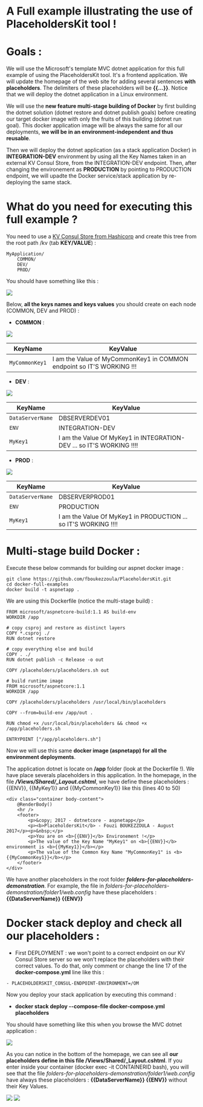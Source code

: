 # A Full example illustrating the use of PlaceholdersKit tool ! 

# Goals :

We will use the Microsoft's template MVC dotnet application for this full example of using the PlaceholdersKit tool. It's a frontend application. We will update the homepage of the web site for adding several sentences **with placeholders**. The delimiters of these placeholders will be **{{...}}**. Notice that we will deploy the dotnet application in a Linux environment.

We will use the **new feature multi-stage building of Docker** by first building the dotnet solution (dotnet restore and dotnet publish goals) before creating our target docker image with only the fruits of this building (dotnet run goal). This docker application image will be always the same for all our deployments, **we will be in an environment-independent and thus reusable**. 

Then we will deploy the dotnet application (as a stack application Docker) in **INTEGRATION-DEV** environment by using all the Key Names taken in an external KV Consul Store, from the INTEGRATION-DEV endpoint. Then, after changing the environement as **PRODUCTION** by pointing to PRODUCTION endpoint, we will upadte the Docker service/stack application by re-deploying the same stack. 

# What do you need for executing this full example ?

You need to use a [KV Consul Store from Hashicorp](https://www.hashicorp.com/blog/consul-announcement/) and create this tree from the root path /kv  (tab **KEY/VALUE**) :

```
MyApplication/
    COMMON/
    DEV/
    PROD/
```
You should have something like this :

<img src="../ressources/consul_01.png">

Below, **all the keys names and keys values** you should create on each node (COMMON, DEV and PROD) :

* **COMMON** :

<img src="../ressources/consul_common.png">

| KeyName | KeyValue |
| --- | --- |
| `MyCommonKey1` | I am the Value of MyCommonKey1 in COMMON endpoint so IT'S WORKING !!! |

* **DEV** :

<img src="../ressources/consul_dev.png">
  
  | KeyName | KeyValue |
| --- | --- |
| `DataServerName` | DBSERVERDEV01 |
| `ENV` | INTEGRATION-DEV |
| `MyKey1` | I am the Value Of MyKey1 in INTEGRATION-DEV ... so IT'S WORKING !!!! |

* **PROD** :

<img src="../ressources/consul_prod.png">

| KeyName | KeyValue |
| --- | --- |
| `DataServerName` | DBSERVERPROD01 |
| `ENV` | PRODUCTION |
| `MyKey1` | I am the Value Of MyKey1 in PRODUCTION ... so IT'S WORKING !!!! |

# Multi-stage build Docker :

Execute these below commands for building our aspnet docker image :

```
git clone https://github.com/fboukezzoula/PlaceholdersKit.git
cd docker-full-examples
docker build -t aspnetapp .
```

We are using this Dockerfile (notice the multi-stage build) :

```
FROM microsoft/aspnetcore-build:1.1 AS build-env
WORKDIR /app

# copy csproj and restore as distinct layers
COPY *.csproj ./
RUN dotnet restore

# copy everything else and build
COPY . ./
RUN dotnet publish -c Release -o out

COPY /placeholders/placeholders.sh out

# build runtime image
FROM microsoft/aspnetcore:1.1
WORKDIR /app

COPY /placeholders/placeholders /usr/local/bin/placeholders

COPY --from=build-env /app/out .

RUN chmod +x /usr/local/bin/placeholders && chmod +x /app/placeholders.sh

ENTRYPOINT ["/app/placeholders.sh"]
```
Now we will use this same **docker image (aspnetapp) for all the environment deployments**. 

The application dotnet is locate on **/app** folder (look at the Dockerfile !). We have place severals placeholders in this application. In the homepage, in the file _**/Views/Shared/_Layout.cshtml**_, we have define these placeholders : {{ENV}}, {{MyKey1}} and {{MyCommonKey1}} like this (lines 40 to 50) 

```
<div class="container body-content">
    @RenderBody()
    <hr />
    <footer>
        <p>&copy; 2017 - dotnetcore - aspnetapp</p>
        <p><b>PlaceholdersKit</b> - Fouzi BOUKEZZOULA - August 2017</p><p>&nbsp;</p>
        <p>You are on <b>{{ENV}}</b> Environement !</p>
        <p>The value of the Key Name "MyKey1" on <b>{{ENV}}</b> environment is <b>{{MyKey1}}</b></p>
        <p>The value of the Common Key Name "MyCommonKey1" is <b>{{MyCommonKey1}}</b></p>		
    </footer>
</div>
```    
We have another placeholders in the root folder _**folders-for-placeholders-demonstration**_. For example, the file in _folders-for-placeholders-demonstration/folder1/web.config_ have these placeholders : **{{DataServerName}} {{ENV}}**

# Docker stack deploy and check all our placeholders :

* First DEPLOYMENT : we won't point to a correct endpoint on our KV Consul Store server so we won't replace the placeholders with their correct values. To do that, only comment or change the line 17 of the **docker-compose.yml** line like this :

``` 
- PLACEHOLDERSKIT_CONSUL-ENDPOINT-ENVIRONMENT=/OM
``` 
Now you deploy your stack application by executing this command :

* **docker stack deploy --compose-file docker-compose.yml placeholders**

You should have something like this when you browse the MVC dotnet application :

<img src="../ressources/homepage_vierge.png">

As you can notice in the bottom of the homepage, we can see all **our placeholders define in this file /Views/Shared/_Layout.cshtml**. 
If you enter inside your container (docker exec -it CONTAINERID bash), you will see that the file _folders-for-placeholders-demonstration/folder1/web.config_ have always these placeholders : **{{DataServerName}} {{ENV}}** without their Key Values.


  <img src="../ressources/homepage_dev.png">




  <img src="../ressources/homepage_prod.png">


